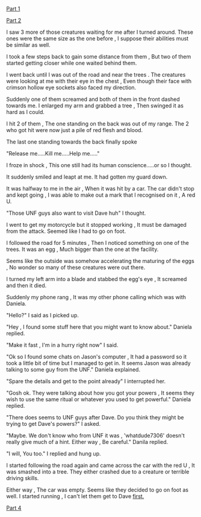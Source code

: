 [Part 1](https://www.reddit.com/r/libraryofshadows/s/tEuGreFVIK)

[Part 2](https://www.reddit.com/r/nosleep/s/YhvCBUq7Ep)


I saw 3 more of those creatures waiting for me after I turned around. These ones were the same size as the one before , I suppose their abilities must be similar as well.


I took a few steps back to gain some distance from them , But two of them started getting closer while one waited behind them.


I went back until I was out of the road and near the trees . The creatures were looking at me with their eye in the chest , Even though their face with crimson hollow eye sockets also faced my direction.


Suddenly one of them screamed and both of them in the front dashed towards me. I enlarged my arm and grabbed a tree , Then swinged it as hard as I could.


I hit 2 of them , The one standing on the back was out of my range. The 2 who got hit were now just a pile of red flesh and blood. 


The last one standing towards the back finally spoke


"Release me.....Kill me.....Help me....."


I froze in shock , This one still had its human conscience.....or so I thought.


It suddenly smiled and leapt at me. It had gotten my guard down. 


It was halfway to me in the air , When it was hit by a car. The car didn't stop and kept going , I was able to make out a mark that I recognised on it , A red U.


"Those UNF guys also want to visit Dave huh" I thought.


I went to get my motorcycle but it stopped working , It must be damaged from the attack. Seemed like I had to go on foot.


I followed the road for 5 minutes , Then I noticed something on one of the trees. It was an egg , Much bigger than the one at the facility. 


Seems like the outside was somehow accelerating the maturing of the eggs , No wonder so many of these creatures were out there.


I turned my left arm into a blade and stabbed the egg's eye , It screamed and then it died. 


Suddenly my phone rang , It was my other phone calling which was with Daniela.


"Hello?" I said as I picked up.


"Hey , I found some stuff here that you might want to know about." Daniela replied.


"Make it fast , I'm in a hurry right now" I said.


"Ok so I found some chats on Jason's computer , It had a password so it took a little bit of time but I managed to get in. It seems Jason was already talking to some guy from the UNF." Daniela explained.


"Spare the details and get to the point already" I interrupted her.


"Gosh ok. They were talking about how you got your powers , It seems they wish to use the same ritual or whatever you used to get powerful." Daniela replied.


"There does seems to UNF guys after Dave. Do you think they might be trying to get Dave's powers?" I asked.


"Maybe. We don't know who from UNF it was , 'whatdude7306' doesn't really give much of a hint. Either way , Be careful." Danila replied.


"I will, You too." I replied and hung up.


I started following the road again and came across the car with the red U , It was smashed into a tree. They either crashed due to a creature or terrible driving skills.


Either way , The car was empty. Seems like they decided to go on foot as well. I started running , I can't let them get to Dave [first.](https://www.reddit.com/r/UnnaturalUniverse/s/hkvCsoEAKh)



[Part 4](https://www.reddit.com/r/nosleep/s/xrwtdev0UK)


